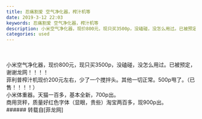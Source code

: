 ```yaml
---
title: 忍痛割爱 空气净化器，榨汁机等
date: 2019-3-12 22:03
keywords: 忍痛割爱 空气净化器，榨汁机等
description: 小米空气净化器，现价800元，现只买3500p，没磕碰，没怎么用过。已被预定，谢谢龙网！！！！菲利普榨汁机现价200元左右，少了一个搅拌头。其他一切正常。500p甩了。（已售！！！！）小米体重器。天猫一百多，基本全新，700p出。商用货秤，质量好红色字体（显眼，贵些）淘宝两百多，现900p出。
categories: used
---
```

<td class="t_f" id="postmessage_3213047">

<br/>
<br/>
小米空气净化器，现价800元，现只买3500p，没磕碰，没怎么用过。已被预定，谢谢龙网！！！！<br/>
<img alt="" border="0" class="zoom" data-cf-modified-7792749325103c220f047fa9-="" file="http://www.flw.ph/data/appbyme/upload/image/201903/12/Ae3QwMan7Zip.jpg" id="aimg_M0n0e" lazyloadthumb="1" onclick="" onmouseover="" src="http://www.flw.ph/data/appbyme/upload/image/201903/12/Ae3QwMan7Zip.jpg"/><br/>
菲利普榨汁机现价200元左右，少了一个搅拌头。其他一切正常。500p甩了。（已售！！！！）<br/>
<img alt="" border="0" class="zoom" data-cf-modified-7792749325103c220f047fa9-="" file="http://www.flw.ph/data/appbyme/upload/image/201903/12/2lYg6aMWHZr3.jpg" id="aimg_obN4y" lazyloadthumb="1" onclick="" onmouseover="" src="http://www.flw.ph/data/appbyme/upload/image/201903/12/2lYg6aMWHZr3.jpg"/><br/>
小米体重器。天猫一百多，基本全新，700p出。<br/>
<img alt="" border="0" class="zoom" data-cf-modified-7792749325103c220f047fa9-="" file="http://www.flw.ph/data/appbyme/upload/image/201903/12/q6CZTZFVeHCQ.jpg" id="aimg_Wmm77" lazyloadthumb="1" onclick="" onmouseover="" src="http://www.flw.ph/data/appbyme/upload/image/201903/12/q6CZTZFVeHCQ.jpg"/><br/>
商用货秤，质量好红色字体（显眼，贵些）淘宝两百多，现900p出。<br/>
<img alt="" border="0" class="zoom" data-cf-modified-7792749325103c220f047fa9-="" file="http://www.flw.ph/data/appbyme/upload/image/201903/12/bLLjPpaGHwnf.jpg" id="aimg_pFO9X" lazyloadthumb="1" onclick="" onmouseover="" src="http://www.flw.ph/data/appbyme/upload/image/201903/12/bLLjPpaGHwnf.jpg"/><br/>
</td>
###### 转载自[菲龙网]